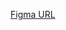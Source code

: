 <a href='https://www.figma.com/file/yYshotdk7fTVNqObQqKBfS/Untitled?type=design&node-id=0%3A1&mode=design&t=UfrFfV31I84tIMbo-1' target="_blank">Figma URL</a>
